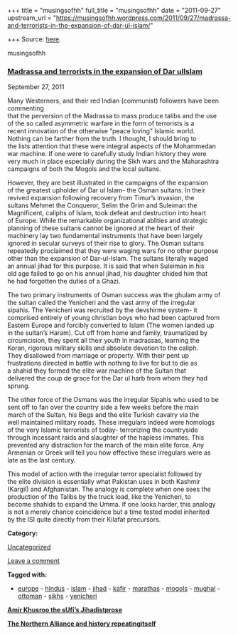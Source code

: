 +++
title = "musingsofhh"
full_title = "musingsofhh"
date = "2011-09-27"
upstream_url = "https://musingsofhh.wordpress.com/2011/09/27/madrassa-and-terrorists-in-the-expansion-of-dar-ul-islam/"

+++
Source: [here](https://musingsofhh.wordpress.com/2011/09/27/madrassa-and-terrorists-in-the-expansion-of-dar-ul-islam/).


musingsofhh


### [Madrassa and terrorists in the expansion of Dar ulIslam](https://musingsofhh.wordpress.com/2011/09/27/madrassa-and-terrorists-in-the-expansion-of-dar-ul-islam/)

September 27, 2011

Many Westerners, and their red Indian (communist) followers have been commenting  
that the perversion of the Madrassa to mass produce talibs and the use  
of the so called asymmetric warfare in the form of terrorists is a  
recent innovation of the otherwise “peace loving” Islamic world.  
Nothing can be farther from the truth. I thought, I should bring to  
the lists attention that these were integral aspects of the Mohammedan  
war machine. If one were to carefully study Indian history they were  
very much in place especially during the Sikh wars and the Maharashtra  
campaigns of both the Mogols and the local sultans.

However, they are best illustrated in the campaigns of the expansion  
of the greatest upholder of Dar ul Islam- the Osman sultans. In their  
revived expansion following recovery from Timur’s invasion, the  
sultans Mehmet the Conqueror, Selim the Grim and Suleiman the  
Magnificent, caliphs of Islam, took defeat and destruction into heart  
of Europe. While the remarkable organizational ablities and strategic  
planning of these sultans cannot be ignored at the heart of their  
machinery lay two fundamental instruments that have been largely  
ignored in secular surveys of their rise to glory. The Osman sultans  
repeatedly proclaimed that they were waging wars for no other purpose  
other than the expansion of Dar-ul-Islam. The sultans literally waged  
an annual jihad for this purpose. It is said that when Suleiman in his  
old age failed to go on his annual jihad, his daughter chided him that  
he had forgotten the duties of a Ghazi.

The two primary instruments of Osman success was the ghulam army of  
the sultan called the Yenicheri and the vast army of the irregular  
sipahis. The Yenicheri was recruited by the devshirme system- it  
comprised entirely of young christian boys who had been captured from  
Eastern Europe and forcibly converted to Islam (The women landed up  
in the sultan’s Haram). Cut off from home and family, traumatized by  
circumcision, they spent all their youth in madrassas, learning the  
Koran, rigorous military skills and absolute devotion to the caliph.  
They disallowed from marriage or property. With their pent up  
frustrations directed in battle with nothing to live for but to die as  
a shahid they formed the elite war machine of the Sultan that  
delivered the coup de grace for the Dar ul harb from whom they had  
sprung.

The other force of the Osmans was the irregular Sipahis who used to be  
sent off to fan over the country side a few weeks before the main  
march of the Sultan, his Begs and the elite Turkish cavalry via the  
well maintained military roads. These irregulars indeed were homologs  
of the very Islamic terrorists of today- terrorizing the countryside  
through incessant raids and slaughter of the hapless immates. This  
prevented any distraction for the march of the main elite force. Any  
Armenian or Greek will tell you how effective these irregulars were as  
late as the last century.

This model of action with the irregular terror specialist followed by  
the elite division is essentially what Pakistan uses in both Kashmir  
(Kargil) and Afghanistan. The analogy is complete when one sees the  
production of the Talibs by the truck load, like the Yenicheri, to  
become shahids to expand the Umma. If one looks harder, this analogy  
is not a merely chance coincidence but a time tested model inherited  
by the ISI quite directly from their Kilafat precursors.

**Category:**

[Uncategorized](https://musingsofhh.wordpress.com/category/uncategorized/)

[Leave a comment](https://musingsofhh.wordpress.com/2011/09/27/madrassa-and-terrorists-in-the-expansion-of-dar-ul-islam/#respond)

**Tagged with:**

-   [europe](https://musingsofhh.wordpress.com/tag/europe/) -   [hindus](https://musingsofhh.wordpress.com/tag/hindus/) -   [islam](https://musingsofhh.wordpress.com/tag/islam/) -   [jihad](https://musingsofhh.wordpress.com/tag/jihad/) -   [kafir](https://musingsofhh.wordpress.com/tag/kafir/) -   [marathas](https://musingsofhh.wordpress.com/tag/marathas/) -   [mogols](https://musingsofhh.wordpress.com/tag/mogols/) -   [mughal](https://musingsofhh.wordpress.com/tag/mughal/) -   [ottoman](https://musingsofhh.wordpress.com/tag/ottoman/) -   [sikhs](https://musingsofhh.wordpress.com/tag/sikhs/) -   [yenicheri](https://musingsofhh.wordpress.com/tag/yenicheri/)

**[Amir Khusroo the sUfi’s Jihadistprose](https://musingsofhh.wordpress.com/2011/09/23/amir-khusroo-the-sufis-jihadist-prose/)**

**[The Northern Alliance and history repeatingitself](https://musingsofhh.wordpress.com/2011/10/19/the-northern-alliance-and-history-repeating-itself/)**
